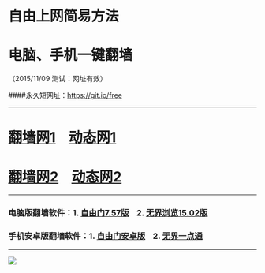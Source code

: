 # 自由上网简易方法
# 电脑、手机一键翻墙
（2015/11/09 测试：网址有效）

####永久短网址：https://git.io/free

***

# <a href="http://dggchoya06912.cloudfront.net/fq01.php?id=1" target="_blank">翻墙网1</a>&nbsp;&nbsp;&nbsp;&nbsp;<a href="http://d3uzd7cb4l12h3.cloudfront.net/dtwdl01.php/0" target="_blank">动态网1</a>

# <a href="http://dysnhgglc68sg.cloudfront.net/fq01.php?id=2" target="_blank">翻墙网2</a>&nbsp;&nbsp;&nbsp;&nbsp;<a href="http://dysnhgglc68sg.cloudfront.net/dtwdl0.php/0" target="_blank">动态网2</a>

***

### 电脑版翻墙软件：1. <a href="http://d2b6pqj3d6niba.cloudfront.net/fgget.php?fid=fg757p.zip" target="_blank">自由门7.57版</a>&nbsp;&nbsp;&nbsp;&nbsp;2. <a href="http://d2b6pqj3d6niba.cloudfront.net/fgget.php?fid=u1502.zip" target="_blank">无界浏览15.02版</a>

### 手机安卓版翻墙软件：1. <a href="http://d2b6pqj3d6niba.cloudfront.net/fgget.php?fid=fgma32.apk" target="_blank">自由门安卓版</a>&nbsp;&nbsp;&nbsp;&nbsp;2. <a href="http://d2b6pqj3d6niba.cloudfront.net/fgget.php?fid=um3.2.apk" target="_blank">无界一点通</a>

***

<a href="https://github.com/zhen99425/free/blob/master/README.md" target="_blank"><img src="http://d1kk5cma8vypuk.cloudfront.net/pic/yjfq0.png"></a>  
